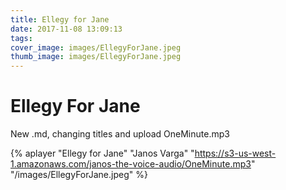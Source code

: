 ```yaml
---
title: Ellegy for Jane
date: 2017-11-08 13:09:13
tags:
cover_image: images/EllegyForJane.jpeg
thumb_image: images/EllegyForJane.jpeg
---
```


#  Ellegy For Jane

New .md, changing titles and upload OneMinute.mp3

{% aplayer "Ellegy for Jane" "Janos Varga" "https://s3-us-west-1.amazonaws.com/janos-the-voice-audio/OneMinute.mp3" "/images/EllegyForJane.jpeg" %}
